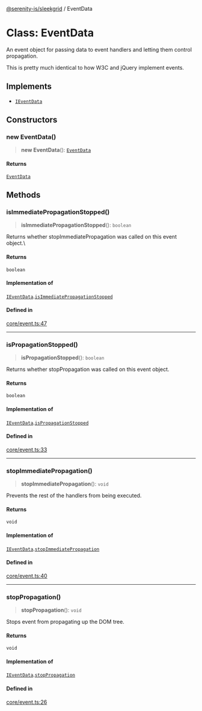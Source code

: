 [@serenity-is/sleekgrid](../README.md) / EventData

# Class: EventData

An event object for passing data to event handlers and letting them control propagation.
<p>This is pretty much identical to how W3C and jQuery implement events.</p>

## Implements

- [`IEventData`](../interfaces/IEventData.md)

## Constructors

### new EventData()

> **new EventData**(): [`EventData`](EventData.md)

#### Returns

[`EventData`](EventData.md)

## Methods

### isImmediatePropagationStopped()

> **isImmediatePropagationStopped**(): `boolean`

Returns whether stopImmediatePropagation was called on this event object.\

#### Returns

`boolean`

#### Implementation of

[`IEventData`](../interfaces/IEventData.md).[`isImmediatePropagationStopped`](../interfaces/IEventData.md#isimmediatepropagationstopped)

#### Defined in

[core/event.ts:47](https://github.com/serenity-is/sleekgrid/blob/master/src/core/event.ts#L47)

***

### isPropagationStopped()

> **isPropagationStopped**(): `boolean`

Returns whether stopPropagation was called on this event object.

#### Returns

`boolean`

#### Implementation of

[`IEventData`](../interfaces/IEventData.md).[`isPropagationStopped`](../interfaces/IEventData.md#ispropagationstopped)

#### Defined in

[core/event.ts:33](https://github.com/serenity-is/sleekgrid/blob/master/src/core/event.ts#L33)

***

### stopImmediatePropagation()

> **stopImmediatePropagation**(): `void`

Prevents the rest of the handlers from being executed.

#### Returns

`void`

#### Implementation of

[`IEventData`](../interfaces/IEventData.md).[`stopImmediatePropagation`](../interfaces/IEventData.md#stopimmediatepropagation)

#### Defined in

[core/event.ts:40](https://github.com/serenity-is/sleekgrid/blob/master/src/core/event.ts#L40)

***

### stopPropagation()

> **stopPropagation**(): `void`

Stops event from propagating up the DOM tree.

#### Returns

`void`

#### Implementation of

[`IEventData`](../interfaces/IEventData.md).[`stopPropagation`](../interfaces/IEventData.md#stoppropagation)

#### Defined in

[core/event.ts:26](https://github.com/serenity-is/sleekgrid/blob/master/src/core/event.ts#L26)
